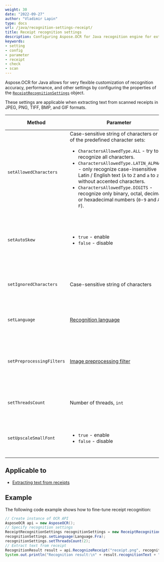 ```yaml
---
weight: 30
date: "2022-09-27"
author: "Vladimir Lapin"
type: docs
url: /java/recognition-settings-receipt/
title: Receipt recognition settings
description: Configuring Aspose.OCR for Java recognition engine for extracting text from scanned receipts.
keywords:
- setting
- config
- parameter
- receipt
- check
- scan
---
```


Aspose.OCR for Java allows for very flexible customization of recognition accuracy, performance, and other settings by configuring the properties of the [`ReceiptRecognitionSettings`](https://reference.aspose.com/ocr/java/com.aspose.ocr/ReceiptRecognitionSettings) object.

These settings are applicable when extracting text from scanned receipts in JPEG, PNG, TIFF, BMP, and GIF formats.

Method | Parameter | Default state | Description
------ | --------- | ------------- | -----------
`setAllowedCharacters` | Case-sensitive string of characters or one of the predefined character sets:<ul><li>`CharactersAllowedType.ALL` - try to recognize all characters.</li><li>`CharactersAllowedType.LATIN_ALPHABET` - only recognize case-insensitive Latin / English text (`A` to `Z` and `a` to `z`), without accented characters.</li><li>`CharactersAllowedType.DIGITS` - recognize only binary, octal, decimal, or hexadecimal numbers (`0`-`9` and `A` to `F`).</li></ul> | All characters from the [selected recognition language](/ocr/java/languages/). | The [whitelist](/ocr/java/characters-whitelist/#predefined-character-sets) of characters Aspose.OCR engine will look for.
`setAutoSkew` | <ul><li>`true` - enable</li><li>`false` - disable</li></ul> | Enabled | Automatically [correct image tilt (deskew)](/ocr/java/deskew/) before proceeding to recognition.
`setIgnoredCharacters` | Case-sensitive string of characters | All characters are recognized | A [blacklist](/ocr/java/characters-blacklist/) of characters that are ignored during recognition.
`setLanguage` | [Recognition language](/ocr/java/languages/) | Extended Latin characters, including diacritics | Specify a [language](/ocr/java/languages/) for recognition.
`setPreprocessingFilters` | [Image preprocessing filter](/ocr/java/image-preprocessing/) | None | Apply [image processing filters](/ocr/java/image-preprocessing/) that enhance an image before it is sent to the OCR engine.
`setThreadsCount` | Number of threads, `int` | Automatic | The number of [CPU threads](/ocr/java/multithreading/) used for recognition.
`setUpscaleSmallFont` | <ul><li>`true` - enable</li><li>`false` - disable</li></ul> | Disabled | Improve small font recognition and detection of dense lines.

## Applicable to

- [Extracting text from receipts](/ocr/java/recognition/receipt/)

## Example

The following code example shows how to fine-tune receipt recognition:

```java
// Create instance of OCR API
AsposeOCR api = new AsposeOCR();
// Specify recognition settings
ReceiptRecognitionSettings recognitionSettings = new ReceiptRecognitionSettings();
recognitionSettings.setLanguage(Language.Fra);
recognitionSettings.setThreadsCount(2);
// Extract text from receipt
RecognitionResult result = api.RecognizeReceipt("receipt.png", recognitionSettings);
System.out.println("Recognition result:\n" + result.recognitionText + "\n\n");
```
